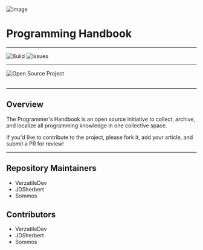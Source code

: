 ![image](https://github.com/JDSherbert/Programming_HandBook/assets/43964243/6155d0a6-0b0f-4054-b2b5-116edc8163f5)

# Programming Handbook

-----------------------------------------------------------------------

![Build](https://github.com/VerzatileDevOrg/Programming_HandBook/blob/main/.github/workflows/ci.yml/badge.svg)
![Issues]()

-----------------------------------------------------------------------

<a href=""> 
  <img align="left" alt="Open Source Project" src="https://img.shields.io/badge/Open%20Source%20Project-black?style=for-the-badge&logo=none&logoColor=white&color=black&labelColor=black"> </a>
  
<br></br>

-----------------------------------------------------------------------

## Overview

The Programmer's Handbook is an open source initiative to collect, archive, and localize all programming knowledge in one collective space.

If you'd like to contribute to the project, please fork it, add your article, and submit a PR for review!

-----------------------------------------------------------------------

## Repository Maintainers
- VerzatileDev
- JDSherbert
- Sommos

## Contributors
- VerzatileDev
- JDSherbert
- Sommos
